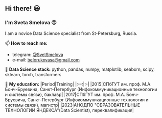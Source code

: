 ## Hi there! 😃 

### I'm Sveta Smelova 🙃

I am a novice Data Science specialist from St-Petersburg, Russia.

📫 **How to reach me:**
- telegram: [@SvetSmelova](https://t.me/SvetSmelova) 
- e-mail: belorukovasa@gmail.com

💬 **Data Science stack:** python, pandas, numpy, matplotlib, seaborn, scipy, sklearn, torch, transformers

📓 **My education:**
|Period|Training|
|:--:|:-|
|2015|СПбГУТ им. проф. М.А. Бонч-Бруевича, Санкт-Петербург (Инфокоммуникационные технологии и системы связи), баклавр|
|2017|СПбГУТ им. проф. М.А. Бонч-Бруевича, Санкт-Петербург (Инфокоммуникационные технологии и системы связи), магистр|
|2023|АНОДПО "ОБРАЗОВАТЕЛЬНЫЕ ТЕХНОЛОГИИ ЯНДЕКСА"(Data Scientist), переквалификация|

<!--
**SvetlanaSmelova/SvetlanaSmelova** is a ✨ _special_ ✨ repository because its `README.md` (this file) appears on your GitHub profile.

Here are some ideas to get you started:

- 🔭 I’m currently working on ...
- 🌱 I’m currently learning ...
- 👯 I’m looking to collaborate on ...
- 🤔 I’m looking for help with ...
- 💬 Ask me about ...
- 📫 How to reach me: ...
- 😄 Pronouns: ...
- ⚡ Fun fact: ...
-->
